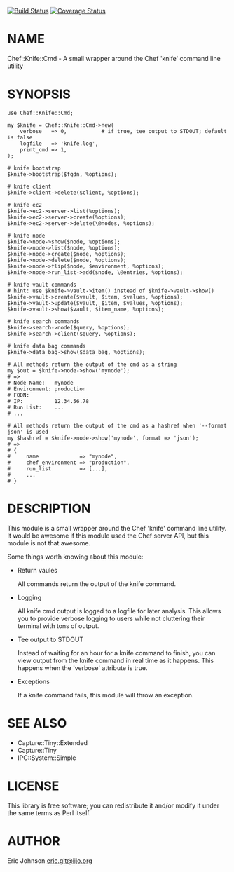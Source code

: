 [![Build Status](https://travis-ci.org/kablamo/p5-chef-knife-cmd.svg?branch=master)](https://travis-ci.org/kablamo/p5-chef-knife-cmd) [![Coverage Status](https://img.shields.io/coveralls/kablamo/p5-chef-knife-cmd/master.svg)](https://coveralls.io/r/kablamo/p5-chef-knife-cmd?branch=master)
# NAME

Chef::Knife::Cmd - A small wrapper around the Chef 'knife' command line utility

# SYNOPSIS

    use Chef::Knife::Cmd;

    my $knife = Chef::Knife::Cmd->new(
        verbose   => 0,           # if true, tee output to STDOUT; default is false
        logfile   => 'knife.log',
        print_cmd => 1,
    );

    # knife bootstrap
    $knife->bootstrap($fqdn, %options);

    # knife client
    $knife->client->delete($client, %options);

    # knife ec2
    $knife->ec2->server->list(%options);
    $knife->ec2->server->create(%options);
    $knife->ec2->server->delete(\@nodes, %options);

    # knife node
    $knife->node->show($node, %options);
    $knife->node->list($node, %options);
    $knife->node->create($node, %options);
    $knife->node->delete($node, %options);
    $knife->node->flip($node, $environment, %options);
    $knife->node->run_list->add($node, \@entries, %options);

    # knife vault commands
    # hint: use $knife->vault->item() instead of $knife->vault->show()
    $knife->vault->create($vault, $item, $values, %options);
    $knife->vault->update($vault, $item, $values, %options);
    $knife->vault->show($vault, $item_name, %options);

    # knife search commands
    $knife->search->node($query, %options);
    $knife->search->client($query, %options);

    # knife data bag commands
    $knife->data_bag->show($data_bag, %options);

    # All methods return the output of the cmd as a string
    my $out = $knife->node->show('mynode');
    # => 
    # Node Name:   mynode
    # Environment: production
    # FQDN:        
    # IP:          12.34.56.78
    # Run List:    ...
    # ...

    # All methods return the output of the cmd as a hashref when '--format json' is used
    my $hashref = $knife->node->show('mynode', format => 'json');
    # =>
    # {
    #     name             => "mynode",
    #     chef_environment => "production",
    #     run_list         => [...],
    #     ...
    # }

# DESCRIPTION

This module is a small wrapper around the Chef 'knife' command line utility.
It would be awesome if this module used the Chef server API, but this module is
not that awesome.

Some things worth knowing about this module:

- Return vaules

    All commands return the output of the knife command.  

- Logging

    All knife cmd output is logged to a logfile for later analysis.  This allows
    you to provide verbose logging to users while not cluttering their terminal
    with tons of output.

- Tee output to STDOUT

    Instead of waiting for an hour for a knife command to finish, you can view
    output from the knife command in real time as it happens.  This happens when
    the 'verbose' attribute is true.

- Exceptions

    If a knife command fails, this module will throw an exception.

# SEE ALSO

- Capture::Tiny::Extended
- Capture::Tiny
- IPC::System::Simple

# LICENSE

This library is free software; you can redistribute it and/or modify
it under the same terms as Perl itself.

# AUTHOR

Eric Johnson <eric.git@iijo.org>
